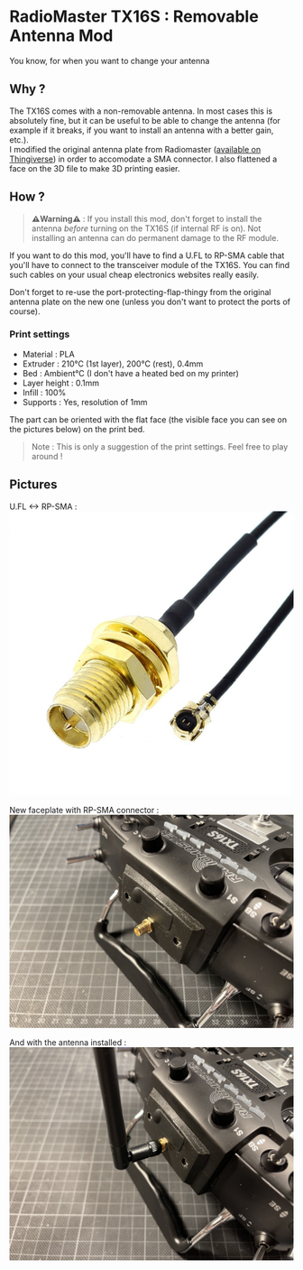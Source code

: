 # RadioMaster TX16S : Removable Antenna Mod

You know, for when you want to change your antenna

## Why ?

The TX16S comes with a non-removable antenna. In most cases this is absolutely fine, but it can be useful to be able to change the antenna (for example if it breaks, if you want to install an antenna with a better gain, etc.).  
I modified the original antenna plate from Radiomaster ([available on Thingiverse](https://www.thingiverse.com/thing:4445962)) in order to accomodate a SMA connector. I also flattened a face on the 3D file to make 3D printing easier.

## How ?

>**⚠️Warning⚠️** : If you install this mod, don't forget to install the antenna _before_ turning on the TX16S (if internal RF is on). Not installing an antenna can do permanent damage to the RF module.

If you want to do this mod, you'll have to find a U.FL to RP-SMA cable that you'll have to connect to the transceiver module of the TX16S. You can find such cables on your usual cheap electronics websites really easily.

Don't forget to re-use the port-protecting-flap-thingy from the original antenna plate on the new one (unless you don't want to protect the ports of course).

### Print settings

- Material : PLA  
- Extruder : 210°C (1st layer), 200°C (rest), 0.4mm  
- Bed : Ambient°C (I don't have a heated bed on my printer)  
- Layer height : 0.1mm  
- Infill : 100%  
- Supports : Yes, resolution of 1mm

The part can be oriented with the flat face (the visible face you can see on the pictures below) on the print bed.

> Note : This is only a suggestion of the print settings. Feel free to play around !

## Pictures

U.FL <-> RP-SMA :  
![U.FL to RP-SMA converter](src/images/UFLRPSMA.jpg)

New faceplate with RP-SMA connector :  
![ew faceplate with RP-SMA connector](src/images/ModInstalledNoAntenna.jpg)

And with the antenna installed :  
![And with the antenna installed](src/images/ModInstalledWithAntenna.jpg)
